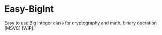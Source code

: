 # Easy-BigInt
Easy to use Big Integer class for cryptography and math, binary operation [MSVC] [WIP].

